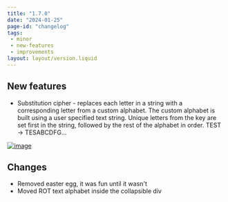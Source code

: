 ```yaml
---
title: "1.7.0"
date: "2024-01-25"
page-id: "changelog"
tags: 
 - minor
 - new-features
 - improvements
layout: layout/version.liquid
---
```

## New features
- Substitution cipher - replaces each letter in a string with a corresponding letter from a custom alphabet. The custom alphabet is built using a user specified text string. Unique letters from the key are set first in the string, followed by the rest of the alphabet in order. TEST → TESABCDFG...  

[![image](https://github.com/stickerboy/convrtrjs/assets/1421538/9d75b3b7-15f6-4ff4-8ff9-63905f483453)](https://github.com/stickerboy/convrtrjs/assets/1421538/9d75b3b7-15f6-4ff4-8ff9-63905f483453)  

## Changes
- Removed easter egg, it was fun until it wasn't
- Moved ROT text alphabet inside the collapsible div